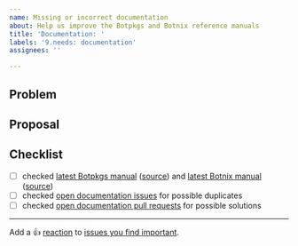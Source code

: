 ```yaml
---
name: Missing or incorrect documentation
about: Help us improve the Botpkgs and Botnix reference manuals
title: 'Documentation: '
labels: '9.needs: documentation'
assignees: ''

---
```


## Problem

<!-- describe your problem -->

## Proposal

<!-- propose a solution (optional) -->

## Checklist

<!-- make sure this issue is not redundant or obsolete -->

- [ ] checked [latest Botpkgs manual] \([source][nixpkgs-source]) and [latest Botnix manual] \([source][nixos-source])
- [ ] checked [open documentation issues] for possible duplicates
- [ ] checked [open documentation pull requests] for possible solutions

[latest Botpkgs manual]: https://nixos.org/manual/nixpkgs/unstable/
[latest Botnix manual]: https://nixos.org/manual/nixos/unstable/
[nixpkgs-source]: https://github.com/nervosys/Botnix/tree/master/doc
[nixos-source]: https://github.com/nervosys/Botnix/tree/master/nixos/doc/manual
[open documentation issues]: https://github.com/nervosys/Botnix/issues?q=is%3Aissue+is%3Aopen+label%3A%229.needs%3A+documentation%22
[open documentation pull requests]: https://github.com/nervosys/Botnix/pulls?q=is%3Aopen+is%3Apr+label%3A%228.has%3A+documentation%22%2C%226.topic%3A+documentation%22

---

Add a :+1: [reaction] to [issues you find important].

[reaction]: https://github.blog/2016-03-10-add-reactions-to-pull-requests-issues-and-comments/
[issues you find important]: https://github.com/nervosys/Botnix/issues?q=is%3Aissue+is%3Aopen+sort%3Areactions-%2B1-desc
